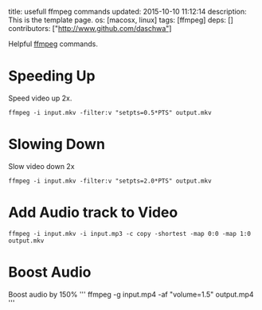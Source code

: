 title: usefull ffmpeg commands
updated: 2015-10-10 11:12:14
description: This is the template page.
os: [macosx, linux]
tags: [ffmpeg]
deps: []
contributors: ["http://www.github.com/daschwa"] 

Helpful [ffmpeg](https://www.ffmpeg.org/) commands.

# Speeding Up
Speed video up 2x.
```
ffmpeg -i input.mkv -filter:v "setpts=0.5*PTS" output.mkv
```

# Slowing Down
Slow video down 2x
```
ffmpeg -i input.mkv -filter:v "setpts=2.0*PTS" output.mkv
```

# Add Audio track to Video
```
ffmpeg -i input.mkv -i input.mp3 -c copy -shortest -map 0:0 -map 1:0 output.mkv
```

# Boost Audio
Boost audio by 150%
'''
ffmpeg -g input.mp4 -af "volume=1.5" output.mp4
'''